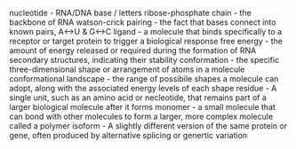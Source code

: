 nucleotide - RNA/DNA base / letters
ribose-phosphate chain - the backbone of RNA
watson-crick pairing - the fact that bases connect into known pairs, A<->U & G<->C
ligand - a molecule that binds specifically to a receptor or target protein to trigger a biological response
free energy - the amount of energy released or required during the formation of RNA secondary structures, indicating their stability
conformation - the specific three-dimensional shape or arrangement of atoms in a molecule
conformational landscape - the range of possibile shapes a molecule can adopt, along with the associated energy levels of each shape
residue - A single unit, such as an amino acid or necleotide, that remains part of a larger biological molecule after it forms
monomer - a small molecule that can bond with other molecules to form a larger, more complex molecule called a polymer
isoform - A slightly different version of the same protein or gene, often produced by alternative splicing or genertic variation


